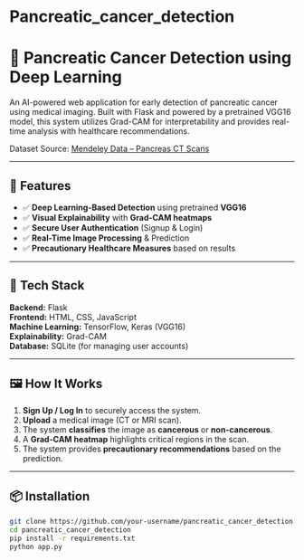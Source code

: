 # Pancreatic_cancer_detection

# 🧠 Pancreatic Cancer Detection using Deep Learning

An AI-powered web application for early detection of pancreatic cancer using medical imaging. Built with Flask and powered by a pretrained VGG16 model, this system utilizes Grad-CAM for interpretability and provides real-time analysis with healthcare recommendations.

Dataset Source: [Mendeley Data – Pancreas CT Scans](https://data.mendeley.com/datasets/wm8j6j2mph/1)

---

## 🚀 Features

- ✅ **Deep Learning-Based Detection** using pretrained **VGG16**
- ✅ **Visual Explainability** with **Grad-CAM heatmaps**
- ✅ **Secure User Authentication** (Signup & Login)
- ✅ **Real-Time Image Processing** & Prediction
- ✅ **Precautionary Healthcare Measures** based on results

---

## 🧰 Tech Stack

**Backend:** Flask  
**Frontend:** HTML, CSS, JavaScript  
**Machine Learning:** TensorFlow, Keras (VGG16)  
**Explainability:** Grad-CAM  
**Database:** SQLite (for managing user accounts)

---

## 🖼️ How It Works

1. **Sign Up / Log In** to securely access the system.
2. **Upload** a medical image (CT or MRI scan).
3. The system **classifies** the image as **cancerous** or **non-cancerous**.
4. A **Grad-CAM heatmap** highlights critical regions in the scan.
5. The system provides **precautionary recommendations** based on the prediction.

---

## 📦 Installation

```bash
git clone https://github.com/your-username/pancreatic_cancer_detection.git
cd pancreatic_cancer_detection
pip install -r requirements.txt
python app.py
